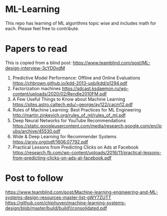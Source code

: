 # ML-Learning
This repo has learning of ML algorithms topic wise and includes math for each. Please feel free to contribute. 

# Papers to read
This is copied from a blind post: https://www.teamblind.com/post/ML-design-interview-3cYD0vdM

1. Predictive Model Performance: Offline and Online Evaluations 
https://chbrown.github.io/kdd-2013-usb/kdd/p1294.pdf
2. Factorization machines 
https://sdcast.ksdaemon.ru/wp-content/uploads/2020/02/Rendle2010FM.pdf
3. A Few Useful Things to Know about Machine Learning
https://sites.astro.caltech.edu/~george/ay122/cacm12.pdf
4. Rules of Machine Learning: Best Practices for ML Engineering
http://martin.zinkevich.org/rules_of_ml/rules_of_ml.pdf
6. Deep Neural Networks for YouTube Recommendations
https://static.googleusercontent.com/media/research.google.com/en//pubs/archive/45530.pdf
7. Wide & Deep Learning for Recommender Systems
https://arxiv.org/pdf/1606.07792.pdf
8. Practical Lessons from Predicting Clicks on Ads at Facebook
https://research.fb.com/wp-content/uploads/2016/11/practical-lessons-from-predicting-clicks-on-ads-at-facebook.pdf

# Post to follow
https://www.teamblind.com/post/Machine-learning-engineering-and-ML-systems-design-resources-master-list-gWY7ZUTT
https://github.com/chiphuyen/machine-learning-systems-design/blob/master/build/build1/consolidated.pdf
